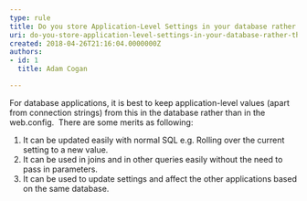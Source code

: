 ```yaml
---
type: rule
title: Do you store Application-Level Settings in your database rather than configuration files when possible?
uri: do-you-store-application-level-settings-in-your-database-rather-than-configuration-files-when-possible
created: 2018-04-26T21:16:04.0000000Z
authors:
- id: 1
  title: Adam Cogan

---
```


For database applications, it is best to keep application-level values (apart from connection strings) from this in the database rather than in the web.config.  There are some merits as following:

 
1. It can be updated easily with normal SQL e.g. Rolling over the current setting to a new value.
2. It can be used in joins and in other queries easily without the need to pass in parameters.
3. It can be used to update settings and affect the other applications based on the same database.
